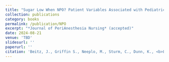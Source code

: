 ```yaml
---
title: "Sugar Low When NPO? Patient Variables Associated with Pediatric Preoperative Hypoglycemia"
collection: publications
category: books
permalink: /publication/NPO
excerpt: "*Journal of PeriAnesthesia Nursing* (accepted)"
date: 2024-08-21
venue: 'TBD'
slidesurl: ''
paperurl: ''
citation: 'Beitz, J., Griffin S., Neeplo, M., Sturm, C., Dunn, K., <b>Lee, J.</b> \& Ding, L.. (accepted) Journal of PeriAnesthesia Nursing.'
---
```

 